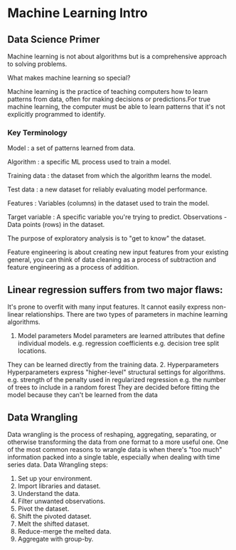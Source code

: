 
  
# Machine Learning Intro
## Data Science Primer
Machine learning is not about algorithms but is a comprehensive approach to solving problems.


What makes machine learning so special?



Machine learning is the practice of teaching computers how to learn patterns from data, often for making decisions or predictions.For true machine learning, the computer must be able to learn patterns that it's not explicitly programmed to identify.


### Key Terminology

Model : a set of patterns learned from data.


Algorithm : a specific ML process used to train a model.


Training data : the dataset from which the algorithm learns the model.


Test data : a new dataset for reliably evaluating model performance.


Features : Variables (columns) in the dataset used to train the model.


Target variable : A specific variable you're trying to predict.
Observations - Data points (rows) in the dataset.

The purpose of exploratory analysis is to "get to know" the dataset.


Feature engineering is about creating new input features from your existing  general, you can think of data cleaning as a process of subtraction and feature engineering as a process of addition.


## Linear regression suffers from two major flaws:
It's prone to overfit with many input features.
It cannot easily express non-linear relationships.
There are two types of parameters in machine learning algorithms.


1.  Model parameters
Model parameters are learned attributes that define individual models. e.g. regression coefficients e.g. decision tree split locations.


They can be learned directly from the training data.
2.  Hyperparameters
Hyperparameters express "higher-level" structural settings for algorithms. e.g. strength of the penalty used in regularized regression e.g. the number of trees to include in a random forest
They are decided before fitting the model because they can't be learned from the data
## Data Wrangling
Data wrangling is the process of reshaping, aggregating, separating, or otherwise transforming the data from one format to a more useful one.
One of the most common reasons to wrangle data is when there's "too much" information packed into a single table, especially when dealing with time series data.
Data Wrangling steps:


1. Set up your environment.
2. Import libraries and dataset.
3. Understand the data.
4. Filter unwanted observations.
5. Pivot the dataset.
6. Shift the pivoted dataset.
7. Melt the shifted dataset.
8. Reduce-merge the melted data.
9. Aggregate with group-by.